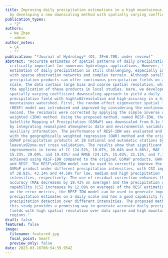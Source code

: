 ```yaml
---
title: Improving daily precipitation estimations in a high mountainous watershed
  by developing a new downscaling method with spatially varying coefficients
publication_types:
  - "2"
authors:
  - Na Zhao
  - admin
author_notes:
  - CA
  - ""
publication: "*Journal of Hydrology* (Q1, IF=6.708, under review)"
abstract: "Accurate estimates of spatial patterns of daily precipitation are
  critically important for numerous hydrologic applications. However, the
  estimation of daily precipitation is still challenging, especially in regions
  with sparse observation networks and complex terrain. Although satellite
  precipitation products can offer continuous precipitation fields on a daily
  scale, the data contain large bias and coarse spatial resolution, which limit
  the application of these products in local studies. Here, we developed a new
  spatially varying coefficient downscaling approach to yield a daily
  precipitation field with high\x02resolution and high-accuracy in a high
  mountainous watershed. First, the random effect eigenvector spatial filtering
  (RESF) model was introduced and improved by considering the nonlinear term;
  second, the residuals were corrected by applying the simple inverse distance
  weighted (IDW) method. Using the proposed method, named RESF-IDW, the Global
  Satellite Mapping of Precipitation (GSMaP) was downscaled from 0.1o to 0.01o
  by integrating reanalyzed atmospheric data and environmental variables as
  auxiliary information. The performance of RESF-IDW was evaluated and compared
  with the geographically weighted regression (GWR) method and the original
  GSMaP precipitation products at 20 national and automatic stations by using
  leave\x02one-out cross validation. The results show that significant
  improvements in terms of CC (24.52%, 10.07%, 20.64% and 5.66%), MAE (31.37%,
  15.33%, 29.69%, and 19.43%) and RMSE (24.12%, 15.03%, 21.13%, and 7.14%) are
  achieved using RESF-IDW compared to the original GSMaP products, GWR-IDW, GWR,
  and RESF. The RESF\x02IDW model can be used to correctly improve the original
  GSMaP product under different precipitation intensities, with CSI improvements
  of 38.81%, 43.14% and 44.58% for low, medium and high precipitation
  intensities, respectively. The use of residual correction enhances the spatial
  accuracy (MAE decreases by 19.43% on average) and the precipitation detection
  capability (CSI increases by 12.09% on average) of the RESF estimations. Based
  on the error metrics, the RESF-IDW model can be used to generate improved
  precipitation estimates on a daily scale and has a good capability for
  precipitation detection over different intensities. The proposed method in
  this study provides a promising way to generate accurate daily precipitation
  fields with high spatial resolution over data sparse and high mountain
  regions."
draft: false
featured: false
image:
  filename: featured.jpg
  focal_point: Smart
  preview_only: false
date: 2023-03-16T06:54:59.954Z
---
```


